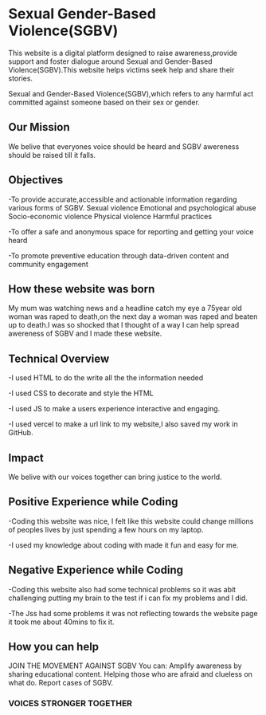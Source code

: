 # Sexual Gender-Based Violence(SGBV)

This website is a digital platform designed to raise awareness,provide support and foster dialogue around Sexual and Gender-Based Violence(SGBV).This website helps victims seek help and share their stories.

Sexual and Gender-Based Violence(SGBV),which refers to any harmful act committed against someone based on their sex or gender.

## Our Mission
We belive that everyones voice should be heard and SGBV awereness should be raised till it falls.

## Objectives
-To provide accurate,accessible and actionable information regarding various forms of SGBV.
         Sexual violence
         Emotional and psychological abuse
         Socio-economic violence
         Physical violence
         Harmful practices

-To offer a safe and anonymous space for reporting and getting your voice heard

-To promote preventive education through data-driven content and community engagement

## How these website was born
My mum was watching news and a headline catch my eye a 75year old woman was raped to death,on the next day a woman was raped and beaten up to death.I was so shocked that I thought of a way I can help spread awereness of SGBV and I made these website. 

 ## Technical Overview
 -I used HTML to do the write all the the information needed
 
 -I used CSS to decorate and style the HTML
 
 -I used JS to make a users experience interactive and engaging.
 
 -I used vercel to make a url link to my website,I also saved my work in 
  GitHub.

 ## Impact
 We belive with our voices together can bring justice to the world.

## Positive Experience while Coding
-Coding this website was nice, I felt like this website could change 
millions of peoples lives by just spending a few hours on my laptop.

-I used my knowledge about coding with made it fun and easy for me.
    
## Negative Experience while Coding
-Coding this website also had some technical problems so it was abit 
 challenging putting my brain to the test if i can fix my problems and 
 I did.
 
 -The Jss had some problems it was not reflecting towards the website 
 page it took me about 40mins to fix it.
      
## How you can help
 JOIN THE MOVEMENT AGAINST SGBV
 You can:
     Amplify awareness by sharing educational content.
     Helping those who are afraid and clueless on what do.
     Report cases of SGBV.


### VOICES STRONGER TOGETHER

<img src="https://www.loom.com/share/fa75309a367e4f87807b0c156c1ea67a?sid=4961e4b9-80c2-404c-b03c-9f2976804a43" alt="">

